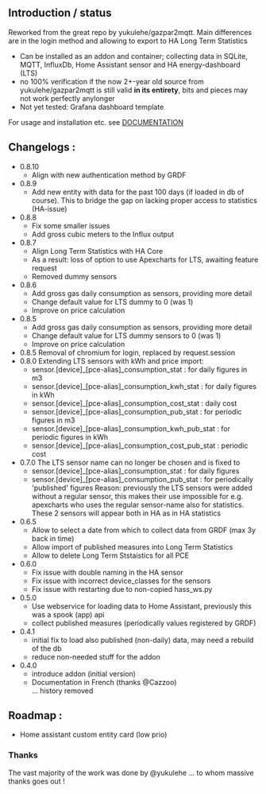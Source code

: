 ## Introduction / status
Reworked from the great repo by yukulehe/gazpar2mqtt. Main differences are in the login method and allowing to export to HA Long Term Statistics
- Can be installed as an addon and container; collecting data in SQLite, MQTT, InfluxDb, Home Assistant sensor and HA energy-dashboard (LTS)
- no 100% verification if the now 2+-year old source from yukulehe/gazpar2mqtt is still valid **in its entirety**, bits and pieces may not work perfectly anylonger
- Not yet tested: Grafana dashboard template

For usage and installation etc. see [DOCUMENTATION](https://github.com/vingerha/gazpar_2_mqtt/wiki/Home-fr-FR)

## Changelogs :
- 0.8.10
  - Align with new authentication method by GRDF
- 0.8.9
  - Add new entity with data for the past 100 days (if loaded in db of course). This to bridge the gap on lacking proper access to statistics (HA-issue)
- 0.8.8
  - Fix some smaller issues
  - Add gross cubic meters to the Influx output
- 0.8.7
  - Align Long Term Statistics with HA Core
  - As a result: loss of option to use Apexcharts for LTS, awaiting feature request
  - Removed dummy sensors
- 0.8.6
  - Add gross gas daily consumption as sensors, providing more detail
  - Change default value for LTS dummy to 0 (was 1)
  - Improve on price calculation
- 0.8.5
  - Add gross gas daily consumption as sensors, providing more detail
  - Change default value for LTS dummy sensors to 0 (was 1)
  - Improve on price calculation
- 0.8.5
  Removal of chromium for login, replaced by request.session
- 0.8.0
  Extending LTS sensors with kWh and price import:
  - sensor.[device]_[pce-alias]_consumption_stat : for daily figures in m3
  - sensor.[device]_[pce-alias]_consumption_kwh_stat : for daily figures in kWh
  - sensor.[device]_[pce-alias]_consumption_cost_stat : daily cost
  - sensor.[device]_[pce-alias]_consumption_pub_stat : for periodic figures in m3
  - sensor.[device]_[pce-alias]_consumption_kwh_pub_stat : for periodic figures in kWh
  - sensor.[device]_[pce-alias]_consumption_cost_pub_stat : periodic cost
- 0.7.0 
  The LTS sensor name can no longer be chosen and is fixed to 
  - sensor.[device]_[pce-alias]_consumption_stat : for daily figures
  - sensor.[device]_[pce-alias]_consumption_pub_stat : for periodically 'published' figures 
  Reason: previously the LTS sensors were added without a regular sensor, this makes their use impossible for e.g. apexcharts who uses the regular sensor-name also for statistics.
  These 2 sensors will appear both in HA as in HA statistics
- 0.6.5
  - Allow to select a date from which to collect data from GRDF (max 3y back in time)
  - Allow import of published measures into Long Term Statistics
  - Allow to delete Long Term Ststaistics for all PCE
- 0.6.0
  - Fix issue with double naming in the HA sensor
  - Fix issue with incorrect device_classes for the sensors
  - Fix issue with restarting due to non-copied hass_ws.py
- 0.5.0
  - Use webservice for loading data to Home Assistant, previously this was a spook (app) api
  - collect published measures (periodically values registered by GRDF)
- 0.4.1
  - initial fix to load also published (non-daily) data, may need a rebuild of the db
  - reduce non-needed stuff for the addon
- 0.4.0
  - introduce addon (initial version)
  - Documentation in French (thanks @Cazzoo)  
... history removed
  
## Roadmap :

- Home assistant custom entity card (low prio)

### Thanks
The vast majority of the work was done by @yukulehe ... to whom massive thanks goes out !
